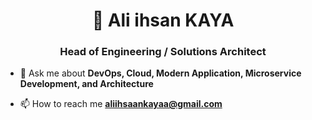 <h1 align="center">👋 Ali ihsan KAYA</h1>
<h3 align="center">Head of Engineering / Solutions Architect</h3>

- 💬 Ask me about **DevOps, Cloud, Modern Application, Microservice Development, and Architecture**

- 📫 How to reach me **aliihsaankayaa@gmail.com**

<p align="left">
</p>
